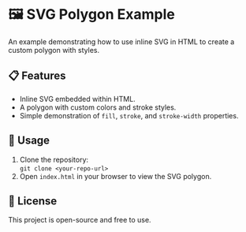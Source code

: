 # 🖼️ SVG Polygon Example

An example demonstrating how to use inline SVG in HTML to create a custom polygon with styles.

## 📋 Features
- Inline SVG embedded within HTML.
- A polygon with custom colors and stroke styles.
- Simple demonstration of `fill`, `stroke`, and `stroke-width` properties.

## 🚀 Usage
1. Clone the repository:  
   `git clone <your-repo-url>`
2. Open `index.html` in your browser to view the SVG polygon.

## 📝 License
This project is open-source and free to use.

 

